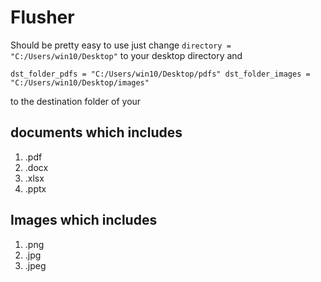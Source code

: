 # Flusher
Should be pretty easy to use just change 
`directory = "C:/Users/win10/Desktop"`
to your desktop directory and

`dst_folder_pdfs = "C:/Users/win10/Desktop/pdfs"
dst_folder_images = "C:/Users/win10/Desktop/images"`

to the destination folder of your 

## documents which includes
1.  .pdf
2.  .docx
3.  .xlsx
4.  .pptx

## Images which includes
1. .png
2. .jpg
3. .jpeg

   

